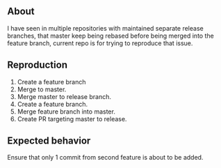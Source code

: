 ## About

I have seen in multiple repositories with maintained separate release branches,
that master keep being rebased before being merged into the feature branch,
current repo is for trying to reproduce that issue.

## Reproduction

1. Create a feature branch
1. Merge to master.
1. Merge master to release branch.
1. Create a feature branch.
1. Merge feature branch into master.
1. Create PR targeting master to release.

## Expected behavior
Ensure that only 1 commit from second feature is about to be added.
